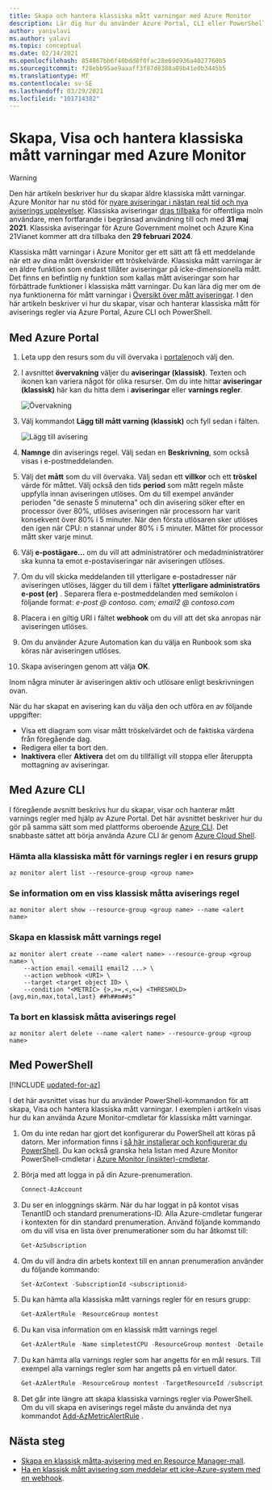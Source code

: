 ```yaml
---
title: Skapa och hantera klassiska mått varningar med Azure Monitor
description: Lär dig hur du använder Azure Portal, CLI eller PowerShell för att skapa, Visa och hantera klassiska mått för varnings regler.
author: yanivlavi
ms.author: yalavi
ms.topic: conceptual
ms.date: 02/14/2021
ms.openlocfilehash: 854867bb6f40bdd8f0fac28e69d936a4027760b5
ms.sourcegitcommit: f28ebb95ae9aaaff3f87d8388a09b41e0b3445b5
ms.translationtype: MT
ms.contentlocale: sv-SE
ms.lasthandoff: 03/29/2021
ms.locfileid: "101714382"
---
```

# <a name="create-view-and-manage-classic-metric-alerts-using-azure-monitor"></a>Skapa, Visa och hantera klassiska mått varningar med Azure Monitor

> [!WARNING]
> Den här artikeln beskriver hur du skapar äldre klassiska mått varningar. Azure Monitor har nu stöd för [nyare aviseringar i nästan real tid och nya aviserings upplevelser](./alerts-overview.md). Klassiska aviseringar [dras tillbaka](./monitoring-classic-retirement.md) för offentliga moln användare, men fortfarande i begränsad användning till och med **31 maj 2021**. Klassiska aviseringar för Azure Government molnet och Azure Kina 21Vianet kommer att dra tillbaka den **29 februari 2024**.
>

Klassiska mått varningar i Azure Monitor ger ett sätt att få ett meddelande när ett av dina mått överskrider ett tröskelvärde. Klassiska mått varningar är en äldre funktion som endast tillåter aviseringar på icke-dimensionella mått. Det finns en befintlig ny funktion som kallas mått aviseringar som har förbättrade funktioner i klassiska mått varningar. Du kan lära dig mer om de nya funktionerna för mått varningar i [Översikt över mått aviseringar](./alerts-metric-overview.md). I den här artikeln beskriver vi hur du skapar, visar och hanterar klassiska mått för aviserings regler via Azure Portal, Azure CLI och PowerShell.

## <a name="with-azure-portal"></a>Med Azure Portal

1. Leta upp den resurs som du vill övervaka i [portalen](https://portal.azure.com/)och välj den.

2. I avsnittet **övervakning** väljer du **aviseringar (klassisk)**. Texten och ikonen kan variera något för olika resurser. Om du inte hittar **aviseringar (klassisk)** här kan du hitta dem i **aviseringar** eller **varnings regler**.

    ![Övervakning](media/alerts-classic-portal/AlertRulesButton.png)

3. Välj kommandot **Lägg till mått varning (klassisk)** och fyll sedan i fälten.

    ![Lägg till avisering](media/alerts-classic-portal/AddAlertOnlyParamsPage.png)

4. **Namnge** din aviserings regel. Välj sedan en **Beskrivning**, som också visas i e-postmeddelanden.

5. Välj det **mått** som du vill övervaka. Välj sedan ett **villkor** och ett **tröskel** värde för måttet. Välj också den tids **period** som mått regeln måste uppfylla innan aviseringen utlöses. Om du till exempel använder perioden "de senaste 5 minuterna" och din avisering söker efter en processor över 80%, utlöses aviseringen när processorn har varit konsekvent över 80% i 5 minuter. När den första utlösaren sker utlöses den igen när CPU: n stannar under 80% i 5 minuter. Måttet för processor mått sker varje minut.

6. Välj **e-postägare...** om du vill att administratörer och medadministratörer ska kunna ta emot e-postaviseringar när aviseringen utlöses.

7. Om du vill skicka meddelanden till ytterligare e-postadresser när aviseringen utlöses, lägger du till dem i fältet **ytterligare administratörs e-post (er)** . Separera flera e-postmeddelanden med semikolon i följande format: *e-post \@ contoso. com; email2 \@ contoso.com*

8. Placera i en giltig URI i fältet **webhook** om du vill att det ska anropas när aviseringen utlöses.

9. Om du använder Azure Automation kan du välja en Runbook som ska köras när aviseringen utlöses.

10. Skapa aviseringen genom att välja **OK**.

Inom några minuter är aviseringen aktiv och utlösare enligt beskrivningen ovan.

När du har skapat en avisering kan du välja den och utföra en av följande uppgifter:

* Visa ett diagram som visar mått tröskelvärdet och de faktiska värdena från föregående dag.
* Redigera eller ta bort den.
* **Inaktivera** eller **Aktivera** det om du tillfälligt vill stoppa eller återuppta mottagning av aviseringar.

## <a name="with-azure-cli"></a>Med Azure CLI

I föregående avsnitt beskrivs hur du skapar, visar och hanterar mått varnings regler med hjälp av Azure Portal. Det här avsnittet beskriver hur du gör på samma sätt som med plattforms oberoende [Azure CLI](/cli/azure/get-started-with-azure-cli). Det snabbaste sättet att börja använda Azure CLI är genom [Azure Cloud Shell](../../cloud-shell/overview.md).

### <a name="get-all-classic-metric-alert-rules-in-a-resource-group"></a>Hämta alla klassiska mått för varnings regler i en resurs grupp

```azurecli
az monitor alert list --resource-group <group name>
```

### <a name="see-details-of-a-particular-classic-metric-alert-rule"></a>Se information om en viss klassisk måtta aviserings regel

```azurecli
az monitor alert show --resource-group <group name> --name <alert name>
```

### <a name="create-a-classic-metric-alert-rule"></a>Skapa en klassisk mått varnings regel

```azurecli
az monitor alert create --name <alert name> --resource-group <group name> \
    --action email <email1 email2 ...> \
    --action webhook <URI> \
    --target <target object ID> \
    --condition "<METRIC> {>,>=,<,<=} <THRESHOLD> {avg,min,max,total,last} ##h##m##s"
```

### <a name="delete-a-classic-metric-alert-rule"></a>Ta bort en klassisk måtta aviserings regel

```azurecli
az monitor alert delete --name <alert name> --resource-group <group name>
```

## <a name="with-powershell"></a>Med PowerShell

[!INCLUDE [updated-for-az](../../../includes/updated-for-az.md)]

I det här avsnittet visas hur du använder PowerShell-kommandon för att skapa, Visa och hantera klassiska mått varningar. I exemplen i artikeln visas hur du kan använda Azure Monitor-cmdletar för klassiska mått varningar.

1. Om du inte redan har gjort det konfigurerar du PowerShell att köras på datorn. Mer information finns i [så här installerar och konfigurerar du PowerShell](/powershell/azure/). Du kan också granska hela listan med Azure Monitor PowerShell-cmdletar i [Azure Monitor (insikter)-cmdletar](/powershell/module/az.applicationinsights).

2. Börja med att logga in på din Azure-prenumeration.

    ```powershell
    Connect-AzAccount
    ```

3. Du ser en inloggnings skärm. När du har loggat in på kontot visas TenantID och standard prenumerations-ID. Alla Azure-cmdletar fungerar i kontexten för din standard prenumeration. Använd följande kommando om du vill visa en lista över prenumerationer som du har åtkomst till:

    ```powershell
    Get-AzSubscription
    ```

4. Om du vill ändra din arbets kontext till en annan prenumeration använder du följande kommando:

    ```powershell
    Set-AzContext -SubscriptionId <subscriptionid>
    ```

5. Du kan hämta alla klassiska mått varnings regler för en resurs grupp:

    ```powershell
    Get-AzAlertRule -ResourceGroup montest
    ```

6. Du kan visa information om en klassisk mått varnings regel

    ```powershell
    Get-AzAlertRule -Name simpletestCPU -ResourceGroup montest -DetailedOutput
    ```

7. Du kan hämta alla varnings regler som har angetts för en mål resurs. Till exempel alla varnings regler som har angetts på en virtuell dator.

    ```powershell
    Get-AzAlertRule -ResourceGroup montest -TargetResourceId /subscriptions/s1/resourceGroups/montest/providers/Microsoft.Compute/virtualMachines/testconfig
    ```

8. Det går inte längre att skapa klassiska varnings regler via PowerShell. Om du vill skapa en aviserings regel måste du använda det nya kommandot [Add-AzMetricAlertRule](/powershell/module/az.monitor/add-azmetricalertrule) .

## <a name="next-steps"></a>Nästa steg

- [Skapa en klassisk måtta-avisering med en Resource Manager-mall](./alerts-enable-template.md).
- [Ha en klassisk mått avisering som meddelar ett icke-Azure-system med en webhook](./alerts-webhooks.md).